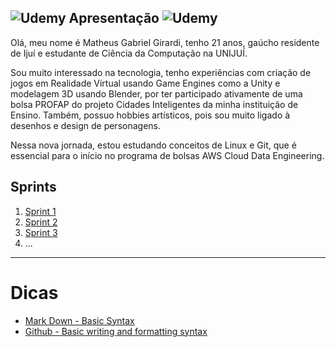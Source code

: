 ## ![Udemy](https://img.shields.io/badge/Udemy-A435F0?style=for-the-badge&logo=Udemy&logoColor=white) Apresentação ![Udemy](https://img.shields.io/badge/Udemy-A435F0?style=for-the-badge&logo=Udemy&logoColor=white)


Olá, meu nome é Matheus Gabriel Girardi, tenho 21 anos, gaúcho residente de Ijuí e estudante de Ciência da Computação na UNIJUÍ.

Sou muito interessado na tecnologia, tenho experiências com criação de jogos em Realidade Virtual usando Game Engines como a Unity e modelagem 3D usando Blender, por ter participado ativamente de uma bolsa PROFAP do projeto Cidades Inteligentes da minha instituição de Ensino. Também, possuo hobbies artísticos, pois sou muito ligado à desenhos e design de personagens.

Nessa nova jornada, estou estudando conceitos de Linux e Git, que é essencial para o início no programa de bolsas AWS Cloud Data Engineering.

## Sprints 

1. [Sprint 1](Sprint%201/README.md)
2. [Sprint 2](Sprint%202/README.md)
3. [Sprint 3](Sprint%203/README.md)
4. ...

___


# Dicas

- [Mark Down - Basic Syntax](https://www.markdownguide.org/basic-syntax/)
- [Github - Basic writing and formatting syntax](https://docs.github.com/en/get-started/writing-on-github/getting-started-with-writing-and-formatting-on-github/basic-writing-and-formatting-syntax)
